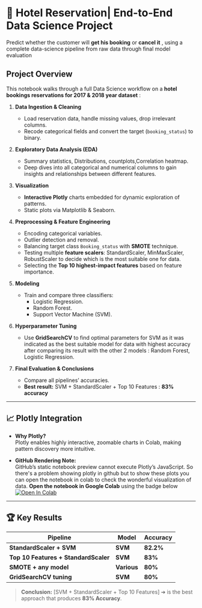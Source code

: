 # 🏨 Hotel Reservation| End-to-End Data Science Project

Predict whether the customer will **get his booking** or **cancel it** , using a complete data-science pipeline from raw data through final model evaluation

## Project Overview

This notebook walks through a full Data Science workflow on a **hotel bookings reservations for 2017 & 2018 year dataset** :

1. **Data Ingestion & Cleaning**  
   - Load reservation data, handle missing values, drop irrelevant columns.  
   - Recode categorical fields and convert the target (`booking_status`) to binary.

2. **Exploratory Data Analysis (EDA)**  
   - Summary statistics, Distributions, countplots,Correlation heatmap.  
   -  Deep dives into all categorical and numerical columns to gain insights and relationships between different features.
3. **Visualization**    
   - **Interactive Plotly** charts embedded for dynamic exploration of patterns.
   - Static plots via Matplotlib & Seaborn.

4. **Preprocessing & Feature Engineering**
   - Encoding categorical variables.
   - Outlier detection and removal.   
   - Balancing target class `Booking_status` with **SMOTE** technique.  
   - Testing multiple **feature scalers**: StandardScaler, MinMaxScaler, RobustScaler to decide which is the most suitable one for data. 
   - Selecting the **Top 10 highest-impact features** based on feature importance.

6. **Modeling**  
   - Train and compare three classifiers:  
     - Logistic Regression. 
     - Random Forest.
     - Support Vector Machine (SVM).

7. **Hyperparameter Tuning**  
   - Use **GridSearchCV** to find optimal parameters for SVM as it was indicated as the best suitable model for data with highest accuracy after comparing
     its result with the other 2 models : Random Forest, Logistic Regression. 

8. **Final Evaluation & Conclusions**  
   - Compare all pipelines’ accuracies.  
   - **Best result:** SVM + StandardScaler + Top 10 Features : **83% accuracy**

---

## 📈 Plotly Integration

- **Why Plotly?**  
  Plotly enables highly interactive, zoomable charts in Colab, making pattern discovery more intuitive.

- **GitHub Rendering Note:**  
  GitHub’s static notebook preview cannot execute Plotly’s JavaScript. So there's a problem showing plotly in github but to show these plots you can open the notebook in colab to check the wonderful visualization of data. 
 **Open the notebook in Google Colab** using the badge below  
[![Open In Colab](https://colab.research.google.com/assets/colab-badge.svg)](https://colab.research.google.com/drive/1XjVBiI4VFGYlybjtGFmCBlkkZ0cvhjG7#scrollTo=JFKiEg8Ppl23)

---

## 🏆 Key Results

| Pipeline                              | Model         | Accuracy |
|---------------------------------------|---------------|----------|
| **StandardScaler + SVM**                  | **SVM**           | **82.2%**    |
| **Top 10 Features + StandardScaler**  | **SVM**       | **83%**  |
| **SMOTE + any model**                     | **Various**       | **80%**     |
| **GridSearchCV tuning**                   | **SVM**    | **80%** |

> **Conclusion:**  [SVM + StandardScaler + Top 10 Features] ➔  is the best approach that produces **83% Accuracy**.



